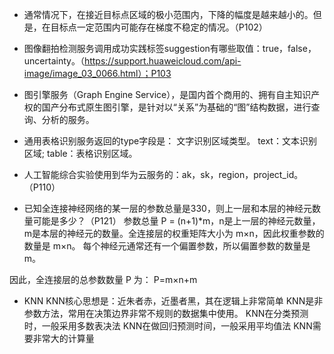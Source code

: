 - 通常情况下，在接近目标点区域的极小范围内，下降的幅度是越来越小的。但是，在目标点一定范围内可能存在梯度不稳定的情况。（P102）

- 图像翻拍检测服务调用成功实践标签suggestion有哪些取值：true，false，uncertainty。（https://support.huaweicloud.com/api-image/image_03_0066.html）；P103

- 图引擎服务（Graph Engine Service），是国内首个商用的、拥有自主知识产权的国产分布式原生图引擎，是针对以“关系”为基础的“图”结构数据，进行查询、分析的服务。

- 通用表格识别服务返回的type字段是：
文字识别区域类型。
text：文本识别区域;
table：表格识别区域。

- 人工智能综合实验使用到华为云服务的：ak，sk，region，project_id。（P110）

- 已知全连接神经网络的某一层的参数总量是330，则上一层和本层的神经元数量可能是多少？（P121）
参数总量 P = (n+1)*m，n是上一层的神经元数量，m是本层的神经元的数量。全连接层的权重矩阵大小为 m×n，因此权重参数的数量是 m×n。
每个神经元通常还有一个偏置参数，所以偏置参数的数量是 m。

因此，全连接层的总参数数量 P 为：
P=m×n+m

- KNN
KNN核心思想是：近朱者赤，近墨者黑，其在逻辑上非常简单
KNN是非参数方法，常用在决策边界非常不规则的数据集中使用。
KNN在分类预测时，一般采用多数表决法
KNN在做回归预测时间，一般采用平均值法
KNN需要非常大的计算量